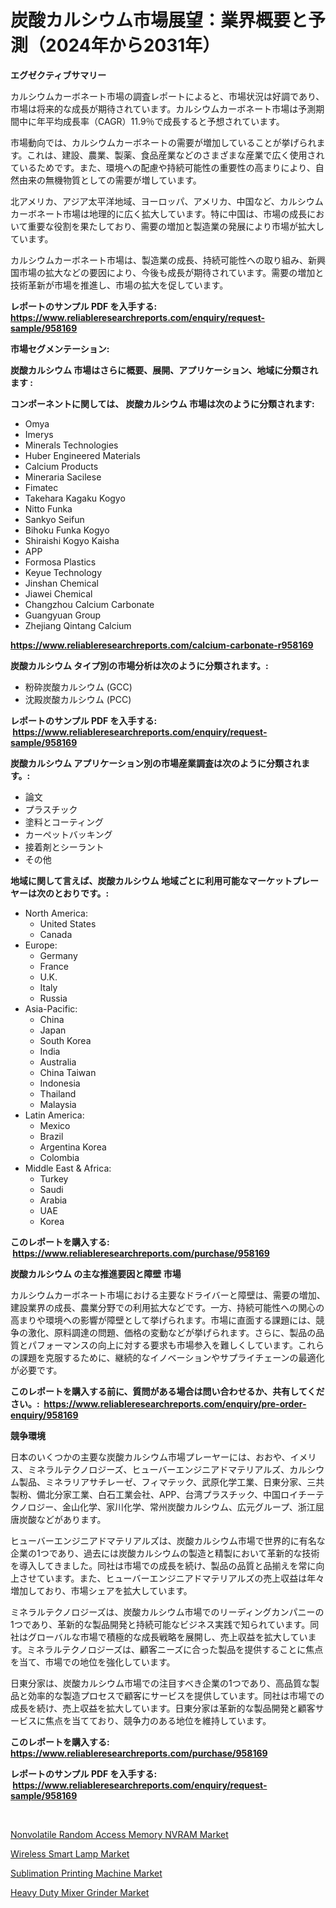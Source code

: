 <p><h1>炭酸カルシウム市場展望：業界概要と予測（2024年から2031年）</h1></p><p><strong>エグゼクティブサマリー</strong></p>
<p><p>カルシウムカーボネート市場の調査レポートによると、市場状況は好調であり、市場は将来的な成長が期待されています。カルシウムカーボネート市場は予測期間中に年平均成長率（CAGR）11.9％で成長すると予想されています。</p><p>市場動向では、カルシウムカーボネートの需要が増加していることが挙げられます。これは、建設、農業、製薬、食品産業などのさまざまな産業で広く使用されているためです。また、環境への配慮や持続可能性の重要性の高まりにより、自然由来の無機物質としての需要が増しています。</p><p>北アメリカ、アジア太平洋地域、ヨーロッパ、アメリカ、中国など、カルシウムカーボネート市場は地理的に広く拡大しています。特に中国は、市場の成長において重要な役割を果たしており、需要の増加と製造業の発展により市場が拡大しています。</p><p>カルシウムカーボネート市場は、製造業の成長、持続可能性への取り組み、新興国市場の拡大などの要因により、今後も成長が期待されています。需要の増加と技術革新が市場を推進し、市場の拡大を促しています。</p></p>
<p><strong>レポートのサンプル PDF を入手する: <a href="https://www.reliableresearchreports.com/enquiry/request-sample/958169">https://www.reliableresearchreports.com/enquiry/request-sample/958169</a></strong></p>
<p><strong>市場セグメンテーション:</strong></p>
<p><strong> 炭酸カルシウム 市場はさらに概要、展開、アプリケーション、地域に分類されます :</strong></p>
<p><strong>コンポーネントに関しては、 炭酸カルシウム 市場は次のように分類されます: &nbsp;</strong></p>
<p><ul><li>Omya</li><li>Imerys</li><li>Minerals Technologies</li><li>Huber Engineered Materials</li><li>Calcium Products</li><li>Mineraria Sacilese</li><li>Fimatec</li><li>Takehara Kagaku Kogyo</li><li>Nitto Funka</li><li>Sankyo Seifun</li><li>Bihoku Funka Kogyo</li><li>Shiraishi Kogyo Kaisha</li><li>APP</li><li>Formosa Plastics</li><li>Keyue Technology</li><li>Jinshan Chemical</li><li>Jiawei Chemical</li><li>Changzhou Calcium Carbonate</li><li>Guangyuan Group</li><li>Zhejiang Qintang Calcium</li></ul></p>
<p><strong><a href="https://www.reliableresearchreports.com/calcium-carbonate-r958169">https://www.reliableresearchreports.com/calcium-carbonate-r958169</a></strong></p>
<p><strong> 炭酸カルシウム タイプ別の市場分析は次のように分類されます。:</strong></p>
<p><ul><li>粉砕炭酸カルシウム (GCC)</li><li>沈殿炭酸カルシウム (PCC)</li></ul></p>
<p><strong>レポートのサンプル PDF を入手する: &nbsp;<a href="https://www.reliableresearchreports.com/enquiry/request-sample/958169">https://www.reliableresearchreports.com/enquiry/request-sample/958169</a></strong></p>
<p><strong> 炭酸カルシウム アプリケーション別の市場産業調査は次のように分類されます。:</strong></p>
<p><ul><li>論文</li><li>プラスチック</li><li>塗料とコーティング</li><li>カーペットバッキング</li><li>接着剤とシーラント</li><li>その他</li></ul></p>
<p><strong>地域に関して言えば、炭酸カルシウム 地域ごとに利用可能なマーケットプレーヤーは次のとおりです。:</strong></p>
<p><ul>
    <li>
        North America:
        <ul>
            <li>United States</li>
            <li>Canada</li>
        </ul>
    </li>
    <li>
        Europe:
        <ul>
            <li>Germany</li>
            <li>France</li>
            <li>U.K.</li>
            <li>Italy</li>
            <li>Russia</li>
        </ul>
    </li>
    <li>
        Asia-Pacific:
        <ul>
            <li>China</li>
            <li>Japan</li>
            <li>South Korea</li>
            <li>India</li>
            <li>Australia</li>
            <li>China Taiwan</li>
            <li>Indonesia</li>
            <li>Thailand</li>
            <li>Malaysia</li>
        </ul>
    </li>
    <li>
        Latin America:
        <ul>
            <li>Mexico</li>
            <li>Brazil</li>
            <li>Argentina Korea</li>
            <li>Colombia</li>
        </ul>
    </li>
    <li>
        Middle East & Africa:
        <ul>
            <li>Turkey</li>
            <li>Saudi</li>
            <li>Arabia</li>
            <li>UAE</li>
            <li>Korea</li>
        </ul>
    </li>
    </ul></p>
<p><strong>このレポートを購入する: &nbsp;<a href="https://www.reliableresearchreports.com/purchase/958169">https://www.reliableresearchreports.com/purchase/958169</a></strong></p>
<p><strong>炭酸カルシウム の主な推進要因と障壁 市場</strong></p>
<p><p>カルシウムカーボネート市場における主要なドライバーと障壁は、需要の増加、建設業界の成長、農業分野での利用拡大などです。一方、持続可能性への関心の高まりや環境への影響が障壁として挙げられます。市場に直面する課題には、競争の激化、原料調達の問題、価格の変動などが挙げられます。さらに、製品の品質とパフォーマンスの向上に対する要求も市場参入を難しくしています。これらの課題を克服するために、継続的なイノベーションやサプライチェーンの最適化が必要です。</p></p>
<p><strong>このレポートを購入する前に、質問がある場合は問い合わせるか、共有してください。:&nbsp; <a href="https://www.reliableresearchreports.com/enquiry/pre-order-enquiry/958169">https://www.reliableresearchreports.com/enquiry/pre-order-enquiry/958169</a></strong></p>
<p><strong>競争環境</strong></p>
<p><p>日本のいくつかの主要な炭酸カルシウム市場プレーヤーには、おおや、イメリス、ミネラルテクノロジーズ、ヒューバーエンジニアドマテリアルズ、カルシウム製品、ミネラリアサチレーゼ、フィマテック、武原化学工業、日東分家、三共製粉、備北分家工業、白石工業会社、APP、台湾プラスチック、中国ロイチーテクノロジー、金山化学、家川化学、常州炭酸カルシウム、広元グループ、浙江屈唐炭酸などがあります。</p><p>ヒューバーエンジニアドマテリアルズは、炭酸カルシウム市場で世界的に有名な企業の1つであり、過去には炭酸カルシウムの製造と精製において革新的な技術を導入してきました。同社は市場での成長を続け、製品の品質と品揃えを常に向上させています。また、ヒューバーエンジニアドマテリアルズの売上収益は年々増加しており、市場シェアを拡大しています。</p><p>ミネラルテクノロジーズは、炭酸カルシウム市場でのリーディングカンパニーの1つであり、革新的な製品開発と持続可能なビジネス実践で知られています。同社はグローバルな市場で積極的な成長戦略を展開し、売上収益を拡大しています。ミネラルテクノロジーズは、顧客ニーズに合った製品を提供することに焦点を当て、市場での地位を強化しています。</p><p>日東分家は、炭酸カルシウム市場での注目すべき企業の1つであり、高品質な製品と効率的な製造プロセスで顧客にサービスを提供しています。同社は市場での成長を続け、売上収益を拡大しています。日東分家は革新的な製品開発と顧客サービスに焦点を当てており、競争力のある地位を維持しています。</p></p>
<p><strong>このレポートを購入する: &nbsp; <a href="https://www.reliableresearchreports.com/purchase/958169">https://www.reliableresearchreports.com/purchase/958169</a></strong></p>
<p><strong>レポートのサンプル PDF を入手する: &nbsp;<a href="https://www.reliableresearchreports.com/enquiry/request-sample/958169">https://www.reliableresearchreports.com/enquiry/request-sample/958169</a></strong><strong></strong></p>
<p>&nbsp;</p>
<p><p><a href="https://www.linkedin.com/pulse/nonvolatile-random-access-memory-nvram-market-insights-cagr-8lnbf?trackingId=EG6lczk8ywqfiVscYOQoOA%3D%3D">Nonvolatile Random Access Memory NVRAM Market</a></p><p><a href="https://www.linkedin.com/pulse/wireless-smart-lamp-market-exploring-share-trends-future-growth-zusbc?trackingId=8E4ZIC8CzT2Q93jAJQtzUQ%3D%3D">Wireless Smart Lamp Market</a></p><p><a href="https://github.com/lubmix/Market-Research-Report-List-2/blob/main/sublimation-printing-machine-market.md">Sublimation Printing Machine Market</a></p><p><a href="https://github.com/Hazelklievgspy6vdcsmu106w/Market-Research-Report-List-2/blob/main/heavy-duty-mixer-grinder-market.md">Heavy Duty Mixer Grinder Market</a></p></p>